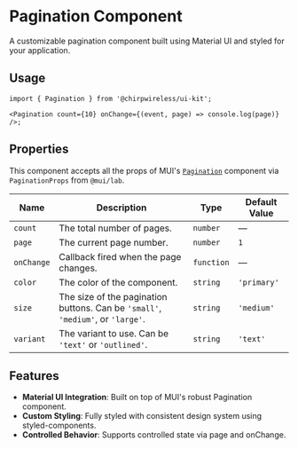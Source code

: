 # Pagination Component

A customizable pagination component built using Material UI and styled for your application.

## Usage

```tsx
import { Pagination } from '@chirpwireless/ui-kit';

<Pagination count={10} onChange={(event, page) => console.log(page)} />;
```

## Properties

This component accepts all the props of MUI's [`Pagination`](https://mui.com/material-ui/react-pagination/) component via `PaginationProps` from `@mui/lab`.

| Name       | Description                                                                     | Type       | Default Value |
| ---------- | ------------------------------------------------------------------------------- | ---------- | ------------- |
| `count`    | The total number of pages.                                                      | `number`   | —             |
| `page`     | The current page number.                                                        | `number`   | `1`           |
| `onChange` | Callback fired when the page changes.                                           | `function` | —             |
| `color`    | The color of the component.                                                     | `string`   | `'primary'`   |
| `size`     | The size of the pagination buttons. Can be `'small'`, `'medium'`, or `'large'`. | `string`   | `'medium'`    |
| `variant`  | The variant to use. Can be `'text'` or `'outlined'`.                            | `string`   | `'text'`      |

## Features

- **Material UI Integration**: Built on top of MUI's robust Pagination component.
- **Custom Styling**: Fully styled with consistent design system using styled-components.
- **Controlled Behavior**: Supports controlled state via page and onChange.
